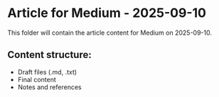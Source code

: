 # Article for Medium - 2025-09-10

This folder will contain the article content for Medium on 2025-09-10.

## Content structure:
- Draft files (.md, .txt)
- Final content
- Notes and references
